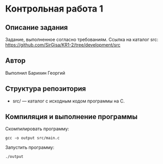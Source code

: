 # Контрольная работа 1
## Описание задания
Задание, выполненное согласно требованиям. Ссылка на каталог src: https://github.com/SirGisa/KR1-2/tree/development/src

## Автор
Выполнил Барихин Георгий

## Структура репозитория
* src/ — каталог с исходным кодом программы на C.
## Компиляция и выполнение программы
Скомпилировать программу:
```
gcc -o output src/main.c
```
Запустить программу:
```
./output
```

